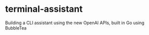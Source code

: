 # terminal-assistant
Building a CLI assistant using the new OpenAI APIs, built in Go using BubbleTea
